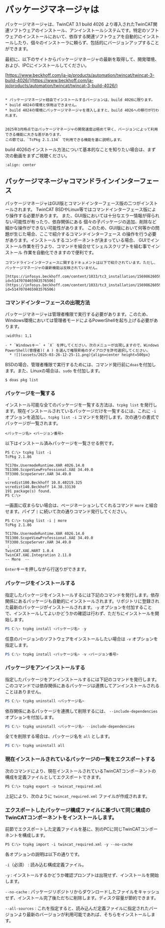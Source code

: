 # パッケージマネージャは

パッケージマネージャは、TwinCAT 3.1 build 4026 より導入されたTwinCAT関連ソフトウェアのインストール、アンインストールシステムです。特定のソフトウェアのインストールにおいて、依存する関連ソフトウェアを自動的にインストールしたり、個々のインストーラに頼らず、包括的にバージョンアップすることができます。

最初に、以下のサイトからパッケージマネージャの最新を取得して、開発環境、および、IPCにインストールしてください。

[https://www.beckhoff.com/ja-jp/products/automation/twincat/twincat-3-build-4026/](https://www.beckhoff.com/ja-jp/products/automation/twincat/twincat-3-build-4026/)

```{warning}

* パッケージマネージャ経由でインストールするバージョンは、build 4026に限ります。
* build 4024の環境と併用はできません。
* build 4024の環境にパッケージマネージャを導入しますと、build 4026への移行が行われます。
```

```{warning}

2025年3月時点ではパッケージマネージャの開発速度は極めて早く、バージョンによって利用できる機能に大きな差があります。
この節では、`TcPkg 2.1.134` で利用できる機能を基に説明します。
```


build 4026のインストール方法について基本的なことを知りたい場合は、まず次の動画をまずご視聴ください。


```{youtube} msYKl4Bjzio
:align: center
```

## パッケージマネージャコマンドラインインターフェース

パッケージマネージャはGUI版とコマンドインターフェース版の二つがインストールされます。
TwinCAT BSDやLinux等ではコマンドインターフェース版により操作する必要があります。
また、GUI版においては十分なエラー情報が得られない可能性が有ったり、依存関係にある
個々の子パッケージの追加、削除など細かな操作ができない可能性があります。
このため、GUI版において何等かの問題が生じた場合、ここで紹介するコマンドインターフェース
の操作を行う必要があります。インストールするコンポーネントが決まっている場合、
GUIでインストール作業を行うより、コマンドを組合せてシェルスクリプトを組む事でインストール
作業を自動化できますので便利です。

```{note}
コマンドラインインターフェースに関するドキュメントは以下で紹介されています。ただし、パッケージマネージャの最新機能は反映されていません。

[https://infosys.beckhoff.com/content/1033/tc3_installation/15698626059.html?id=5147078465983576506](https://infosys.beckhoff.com/content/1033/tc3_installation/15698626059.html?id=5147078465983576506)
```

### コマンドインターフェースの出現方法

パッケージマネージャは管理者権限で実行する必要があります。このため、Windows環境においては管理者モードによるPowerShellを起ち上げる必要があります。

```{list-table}
:widths: 1,1

- * `Windowsキー` + `X` を押してください。次のメニューが出現しますので、Windows PowerShell(管理者)( A ) を選んで権限昇格のダイアログを許可選択してください。
  * ![](assets/2025-03-26-12-25-11.png){align=center height=500px}
```

BSDの場合、管理者権限で実行するためには、コマンド発行前に`doas`を付加します。また、Linuxの場合は、`sudo` を付加します。

```{code-block}
$ doas pkg list
```

### パッケージを一覧する

インストール可能な全てのパッケージを一覧する方法は、`tcpkg list` を発行します。現在インストールされているパッケージだけを一覧するには、これに `-i` オプションを追加し、`tcpkg list -i` コマンドを発行します。次の通りの書式でパッケージが一覧されます。

```
<パッケージ名> <バージョン番号>
```

以下はインストール済みパッケージを一覧させる例です。

```{code-block} powershell
PS C:\> tcpkg list -i
TcPkg 2.1.86

TC170x.UsermodeRuntime.XAR 4026.14.0
TE1300.ScopeViewProfessional.XAE 34.49.0
TF3300.ScopeServer.XAR 34.49.0
 :
vcredist100.Beckhoff 10.0.40219.325
vcredist140.Beckhoff 14.38.33130
191 package(s) found.
PS C:\>
```

一画面に収まらない場合は、ページネーションしてくれるコマンド `more` と組合せます。パイプ `|` に続いて次の通りコマンド発行してください。

```{code-block} powershell
PS C:\> tcpkg list -i | more
TcPkg 2.1.86

TC170x.UsermodeRuntime.XAR 4026.14.0
TE1300.ScopeViewProfessional.XAE 34.49.0
TF3300.ScopeServer.XAR 34.49.0
 :
TwinCAT.XAE.HART 1.0.4
TwinCAT.XAE.Integration 2.11.0
-- More  --
```

`Enter`キーを押しながら行送りができます。

### パッケージをインストールする

指定したパッケージをインストールするには下記のコマンドを発行します。依存関係にあるパッケージも自動的にインストールされます。リポジトリに登録された最新のパッケージがインストールされます。`-y` オプションを付加することで、インストールしてよいかどうかの確認は行わず、ただちにインストールを開始します。

``` powershell
PS C:\> tcpkg install <パッケージ名> -y
```

任意のバージョンのソフトウェアをインストールしたい場合は `-v` オプションを指定します。

``` powershell
PS C:\> tcpkg install <パッケージ名> -v <バージョン番号>
```

### パッケージをアンインストールする

指定したパッケージをアンインストールするには下記のコマンドを発行します。このコマンドでは依存関係にあるパッケージは連携してアンインストールされることはありません。

``` powershell
PS C:\> tcpkg uninstall <パッケージ名>
```

依存関係にあるパッケージを連携して削除するには、 `--include-dependencies` オプションを付加します。

``` powershell
PS C:\> tcpkg uninstall <パッケージ名> --include-dependencies
```

全てを削除する場合は、パッケージ名を `all` とします。

``` powershell
PS C:\> tcpkg uninstall all
```

### 現在インストールされているパッケージの一覧をエクスポートする

次のコマンドにより、現在インストールされているTwinCATコンポーネントの構成を定義ファイルとしてエクスポートできます。

```{code-block} powershell
PS C:\> tcpkg export -o twincat_required.xml
```

上記により、次のように `twincat_required.xml` ファイルが作成されます。

### エクスポートしたパッケージ構成ファイルに基づいて同じ構成のTwinCATコンポーネントをインストールします。

前節でエクスポートした定義ファイルを基に、別のPCに同じTwinCATコンポーネントを構成します。

```{code-block} powershell
PS C:\> tcpkg import -i twincat_required.xml -y --no-cache
```

各オプションの説明は以下の通りです。

`-i`（必須）
    : 読み込む構成定義ファイル。

`-y`
    : インストールするかどうか確認プロンプトは出現せず、インストールを開始します。

`--no-cache`
    : パッケージリポジトリからダウンロードしたファイルをキャッシュせず、インストール完了後ただちに削除します。ディスク容量が節約できます。

`--all-sources`
    : これを指定すると、読み込んだ定義ファイルに指定されたバージョンより最新のバージョンが利用可能であれば、そちらをインストールします。

